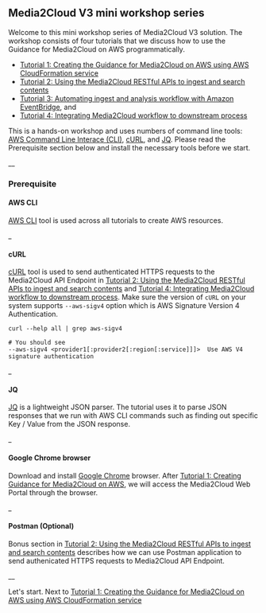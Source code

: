 ## Media2Cloud V3 mini workshop series

Welcome to this mini workshop series of Media2Cloud V3 solution. The workshop consists of four tutorials that we discuss how to use the Guidance for Media2Cloud on AWS programmatically.

* [Tutorial 1: Creating the Guidance for Media2Cloud on AWS using AWS CloudFormation service](./1-creating-media2cloud-stack.md)
* [Tutorial 2: Using the Media2Cloud RESTful APIs to ingest and search contents](./2-using-media2cloud-restful-api.md)
* [Tutorial 3: Automating ingest and analysis workflow with Amazon EventBridge](./3-automate-ingest-analysis-workflow.md), and
* [Tutorial 4: Integrating Media2Cloud workflow to downstream process](./4-downstream-integration.md)

This is a hands-on workshop and uses numbers of command line tools: [AWS Command Line Interace (CLI)](https://docs.aws.amazon.com/cli/latest/userguide/getting-started-install.html), [cURL](https://curl.se/download.html), and [JQ](https://stedolan.github.io/jq/). Please read the Prerequisite section below and install the necessary tools before we start.

__

### Prerequisite

#### AWS CLI

[AWS CLI](https://docs.aws.amazon.com/cli/latest/userguide/getting-started-install.html) tool is used across all tutorials to create AWS resources.

_

#### cURL

[cURL](https://curl.se/download.html) tool is used to send authenticated HTTPS requests to the Media2Cloud API Endpoint in [Tutorial 2: Using the Media2Cloud RESTful APIs to ingest and search contents](./2-using-media2cloud-restful-api.md) and [Tutorial 4: Integrating Media2Cloud workflow to downstream process](./4-downstream-integration.md). Make sure the version of `cURL` on your system supports `--aws-sigv4` option which is AWS Signature Version 4 Authentication.

```shell
curl --help all | grep aws-sigv4

# You should see
--aws-sigv4 <provider1[:provider2[:region[:service]]]>  Use AWS V4 signature authentication

```

_

#### JQ

[JQ](https://stedolan.github.io/jq/) is a lightweight JSON parser. The tutorial uses it to parse JSON responses that we run with AWS CLI commands such as finding out specific Key / Value from the JSON response.

_


#### Google Chrome browser

Download and install [Google Chrome](https://www.google.com/chrome/) browser. After [Tutorial 1: Creating Guidance for Media2Cloud on AWS](./1-creating-media2cloud-stack.md), we will access the Media2Cloud Web Portal through the browser.

_

#### Postman (Optional)

Bonus section in [Tutorial 2: Using the Media2Cloud RESTful APIs to ingest and search contents](./2-using-media2cloud-restful-api.md) describes how we can use Postman application to send authenicated HTTPS requests to Media2Cloud API Endpoint.

__

Let's start. Next to [Tutorial 1: Creating the Guidance for Media2Cloud on AWS using AWS CloudFormation service](./1-creating-media2cloud-stack.md)

